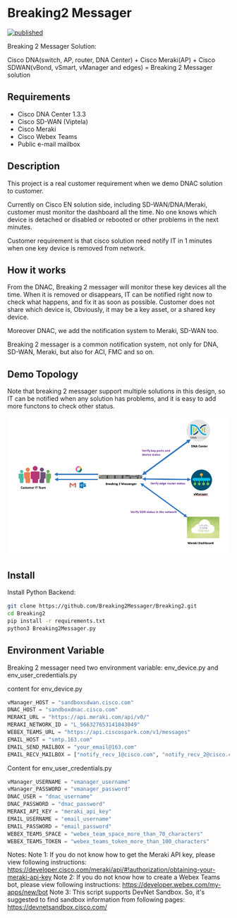 # Breaking2 Messager

[![published](https://static.production.devnetcloud.com/codeexchange/assets/images/devnet-published.svg)](https://developer.cisco.com/codeexchange/github/repo/Breaking2Messager/Breaking2)

Breaking 2 Messager Solution:

Cisco DNA(switch, AP, router, DNA Center) + Cisco Meraki(AP) + Cisco SDWAN(vBond, vSmart, vManager and edges) = Breaking 2 Messager solution

## Requirements
- Cisco DNA Center 1.3.3
- Cisco SD-WAN (Viptela)
- Cisco Meraki
- Cisco Webex Teams
- Public e-mail mailbox

## Description

This project is a real customer requirement when we demo DNAC solution to customer. 

Currently on Cisco EN solution side, including SD-WAN/DNA/Meraki, customer must monitor the dashboard all the time. No one knows which device is detached or disabled or rebooted or other problems in the next minutes.

Customer requirement is that cisco solution need notify IT in 1 minutes when one key device is removed from network. 

## How it works

From the DNAC, Breaking 2 messager will monitor these key devices all the time.
When it is removed or disappears, IT can be notified right now to check what happens, and fix it as soon as possible.
Customer does not share which device is, Obviously, it may be a key asset, or a shared key device.

Moreover DNAC, we add the notification system to Meraki, SD-WAN too.

Breaking 2 messager is a common notification system, not only for DNA, SD-WAN, Meraki, but also for ACI, FMC and so on.

## Demo Topology

Note that breaking 2 messager support multiple solutions in this design, so IT can be notified when any solution has problems, and it is easy to add more functons to check other status.

![image](./topo.png)

## Install

Install Python Backend:
```bash
git clone https://github.com/Breaking2Messager/Breaking2.git
cd Breaking2
pip install -r requirements.txt
python3 Breaking2Messager.py
```

## Environment Variable
Breaking 2 messager need two environment variable: env_device.py and env_user_credentials.py

content for env_device.py
```python
vManager_HOST = "sandboxsdwan.cisco.com"
DNAC_HOST = "sandboxdnac.cisco.com"
MERAKI_URL = "https://api.meraki.com/api/v0/"
MERAKI_NETWORK_ID = "L_566327653141843049"
WEBEX_TEAMS_URL = "https://api.ciscospark.com/v1/messages"
EMAIL_HOST = "smtp.163.com"
EMAIL_SEND_MAILBOX = "your_email@163.com"
EMAIL_RECV_MAILBOX = ["notify_recv_1@cisco.com", "notify_recv_2@cisco.com"]
```

Content for env_user_credentials.py
```python
vManager_USERNAME = "vmanager_username"
vManager_PASSWORD = "vmanager_password"
DNAC_USER = "dnac_username"
DNAC_PASSWORD = "dnac_password"
MERAKI_API_KEY = "meraki_api_key"
EMAIL_USERNAME = "email_username"
EMAIL_PASSWORD = "email_password"
WEBEX_TEAMS_SPACE = "webex_team_space_more_than_70_characters"
WEBEX_TEAMS_TOKEN = "webex_teams_token_more_than_100_characters"
```

Notes:
Note 1: If you do not know how to get the Meraki API key, please view following instructions: 
https://developer.cisco.com/meraki/api/#!authorization/obtaining-your-meraki-api-key 
Note 2: If you do not know how to create a Webex Teams bot, please view following instructions:
https://developer.webex.com/my-apps/new/bot 
Note 3: This script supports DevNet Sandbox. So, it's suggested to find sandbox information from following pages: 
https://devnetsandbox.cisco.com/

